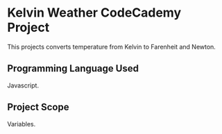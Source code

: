 # Kelvin Weather CodeCademy Project
This projects converts temperature from Kelvin to Farenheit and Newton.

## Programming Language Used
Javascript.

## Project Scope
Variables.

